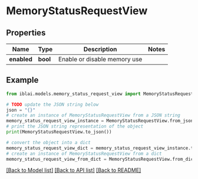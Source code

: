 # MemoryStatusRequestView


## Properties

Name | Type | Description | Notes
------------ | ------------- | ------------- | -------------
**enabled** | **bool** | Enable or disable memory use | 

## Example

```python
from iblai.models.memory_status_request_view import MemoryStatusRequestView

# TODO update the JSON string below
json = "{}"
# create an instance of MemoryStatusRequestView from a JSON string
memory_status_request_view_instance = MemoryStatusRequestView.from_json(json)
# print the JSON string representation of the object
print(MemoryStatusRequestView.to_json())

# convert the object into a dict
memory_status_request_view_dict = memory_status_request_view_instance.to_dict()
# create an instance of MemoryStatusRequestView from a dict
memory_status_request_view_from_dict = MemoryStatusRequestView.from_dict(memory_status_request_view_dict)
```
[[Back to Model list]](../README.md#documentation-for-models) [[Back to API list]](../README.md#documentation-for-api-endpoints) [[Back to README]](../README.md)


